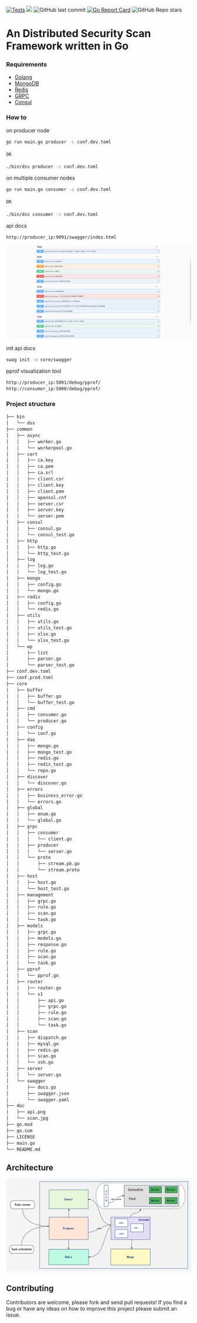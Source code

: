 [![Tests](https://github.com/xxddpac/dss/actions/workflows/ci.yml/badge.svg?branch=main)](https://github.com/xxddpac/dss/actions/workflows/ci.yml)
<img src="https://img.shields.io/github/go-mod/go-version/xxddpac/dss.svg?style=flat-square">
<img alt="GitHub last commit" src="https://img.shields.io/github/last-commit/xxddpac/dss?style=flat-square">
<a href="https://goreportcard.com/report/github.com/xxddpac/dss"><img alt="Go Report Card" src="https://goreportcard.com/badge/github.com/xxddpac/dss"/></a>
<img alt="GitHub Repo stars" src="https://img.shields.io/github/stars/xxddpac/dss?style=social">

# An Distributed Security Scan Framework written in Go

### Requirements

- [Golang](https://go.dev/doc/install)
- [MongoDB](https://docs.mongodb.com/manual/installation/)
- [Redis](https://redis.io/docs/getting-started/installation/)
- [GRPC](https://grpc.io/docs/languages/go/quickstart/)
- [Consul](https://developer.hashicorp.com/consul/docs)

### How to

on producer node

```bash
go run main.go producer -c conf.dev.toml

OR

./bin/dss producer -c conf.dev.toml

```

on multiple consumer nodes

```bash
go run main.go consumer -c conf.dev.toml

OR

./bin/dss consumer -c conf.dev.toml
```

api docs

```bash
http://producer_ip:9091/swagger/index.html
```
![img](doc/api.png)

init api docs

```bash
swag init -o core/swagger
```

pprof visualization tool
```bash
http://producer_ip:5001/debug/pprof/
http://consumer_ip:5000/debug/pprof/
```

### Project structure

```bash
├── bin
│   └── dss
├── common
│   ├── async
│   │   ├── worker.go
│   │   └── workerpool.go
│   ├── cert
│   │   ├── ca.key
│   │   ├── ca.pem
│   │   ├── ca.srl
│   │   ├── client.csr
│   │   ├── client.key
│   │   ├── client.pem
│   │   ├── openssl.cnf
│   │   ├── server.csr
│   │   ├── server.key
│   │   └── server.pem
│   ├── consul
│   │   ├── consul.go
│   │   └── consul_test.go
│   ├── http
│   │   ├── http.go
│   │   └── http_test.go
│   ├── log
│   │   ├── log.go
│   │   └── log_test.go
│   ├── mongo
│   │   ├── config.go
│   │   └── mongo.go
│   ├── redis
│   │   ├── config.go
│   │   └── redis.go
│   ├── utils
│   │   ├── utils.go
│   │   ├── utils_test.go
│   │   ├── xlsx.go
│   │   └── xlsx_test.go
│   └── wp
│       ├── list
│       ├── parser.go
│       └── parser_test.go
├── conf.dev.toml
├── conf.prod.toml
├── core
│   ├── buffer
│   │   ├── buffer.go
│   │   └── buffer_test.go
│   ├── cmd
│   │   ├── consumer.go
│   │   └── producer.go
│   ├── config
│   │   └── conf.go
│   ├── dao
│   │   ├── mongo.go
│   │   ├── mongo_test.go
│   │   ├── redis.go
│   │   ├── redis_test.go
│   │   └── repo.go
│   ├── discover
│   │   └── discover.go
│   ├── errors
│   │   ├── business_error.go
│   │   └── errors.go
│   ├── global
│   │   ├── enum.go
│   │   └── global.go
│   ├── grpc
│   │   ├── consumer
│   │   │   └── client.go
│   │   ├── producer
│   │   │   └── server.go
│   │   └── proto
│   │       ├── stream.pb.go
│   │       └── stream.proto
│   ├── host
│   │   ├── host.go
│   │   └── host_test.go
│   ├── management
│   │   ├── grpc.go
│   │   ├── rule.go
│   │   ├── scan.go
│   │   └── task.go
│   ├── models
│   │   ├── grpc.go
│   │   ├── models.go
│   │   ├── response.go
│   │   ├── rule.go
│   │   ├── scan.go
│   │   └── task.go
│   ├── pprof
│   │   └── pprof.go
│   ├── router
│   │   ├── router.go
│   │   └── v1
│   │       ├── api.go
│   │       ├── grpc.go
│   │       ├── rule.go
│   │       ├── scan.go
│   │       └── task.go
│   ├── scan
│   │   ├── dispatch.go
│   │   ├── mysql.go
│   │   ├── redis.go
│   │   ├── scan.go
│   │   └── ssh.go
│   ├── server
│   │   └── server.go
│   └── swagger
│       ├── docs.go
│       ├── swagger.json
│       └── swagger.yaml
├── doc
│   ├── api.png
│   └── scan.jpg
├── go.mod
├── go.sum
├── LICENSE
├── main.go
└── README.md
```

## Architecture

![img](doc/scan.jpg)

## Contributing

Contributors are welcome, please fork and send pull requests! If you find a bug
or have any ideas on how to improve this project please submit an issue.

